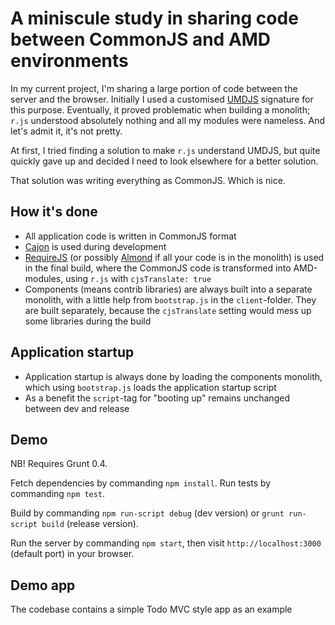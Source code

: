# A miniscule study in sharing code between CommonJS and AMD environments

In my current project, I'm sharing a large portion of code between the server and the browser. Initially I used a customised [UMDJS](https://gist.github.com/nikcorg/4444301) signature for this purpose. Eventually, it proved problematic when building a monolith; <code>r.js</code> understood absolutely nothing and all my modules were nameless. And let's admit it, it's not pretty.

At first, I tried finding a solution to make <code>r.js</code> understand UMDJS, but quite quickly gave up and decided I need to look elsewhere for a better solution.

That solution was writing everything as CommonJS. Which is nice.

## How it's done

* All application code is written in CommonJS format
* [Cajon](https://github.com/requirejs/cajon) is used during development
* [RequireJS](http://requirejs.org/) (or possibly [Almond](https://github.com/jrburke/almond) if all your code is in the monolith) is used in the final build, where the CommonJS code is transformed into AMD-modules, using <code>r.js</code> with <code>cjsTranslate: true</code>
* Components (means contrib libraries) are always built into a separate monolith, with a little help from <code>bootstrap.js</code> in the <code>client</code>-folder. They are built separately, because the <code>cjsTranslate</code> setting would mess up some libraries during the build

## Application startup

* Application startup is always done by loading the components monolith, which using <code>bootstrap.js</code> loads the application startup script
* As a benefit the <code>script</code>-tag for "booting up" remains unchanged between dev and release

## Demo

NB! Requires Grunt 0.4.

Fetch dependencies by commanding <code>npm install</code>. Run tests by commanding <code>npm test</code>.

Build by commanding <code>npm run-script debug</code> (dev version) or <code>grunt run-script build</code> (release version).

Run the server by commanding <code>npm start</code>, then visit <code>http://localhost:3000</code> (default port) in your browser.

## Demo app

The codebase contains a simple Todo MVC style app as an example

